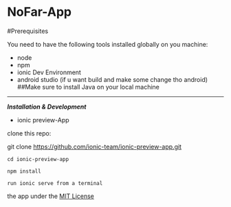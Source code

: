 
# NoFar-App

#Prerequisites

You need to have the following tools installed globally on you machine:

 - node 
 - npm 
 - ionic Dev Environment  
 - android studio (if u want build and
   make some change tho android)
  ##Make sure to install Java on your local machine
   
   


----------


   ***Installation & Development***

 - ionic preview-App

clone this repo:

 git clone https://github.com/ionic-team/ionic-preview-app.git

    cd ionic-preview-app

    npm install

    run ionic serve from a terminal
    
    
the app under the [MIT License](https://opensource.org/licenses/MIT)
